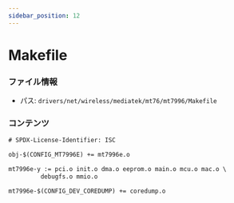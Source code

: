 ```yaml
---
sidebar_position: 12
---
```

# Makefile

### ファイル情報

- パス: `drivers/net/wireless/mediatek/mt76/mt7996/Makefile`

### コンテンツ

```txt
# SPDX-License-Identifier: ISC

obj-$(CONFIG_MT7996E) += mt7996e.o

mt7996e-y := pci.o init.o dma.o eeprom.o main.o mcu.o mac.o \
	     debugfs.o mmio.o

mt7996e-$(CONFIG_DEV_COREDUMP) += coredump.o

```
